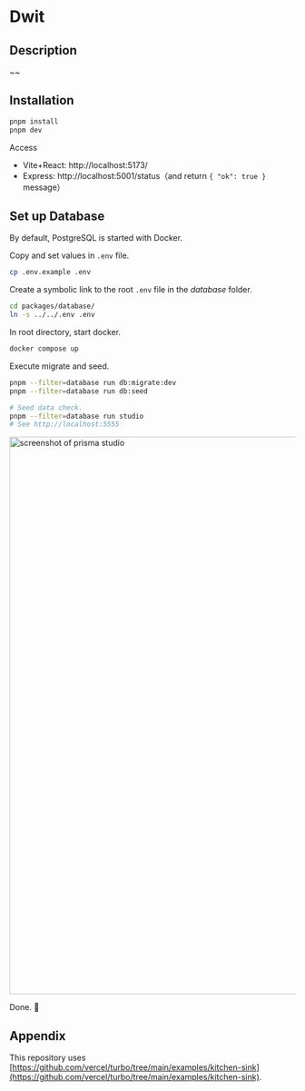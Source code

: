 # Dwit

## Description

~~

## Installation

```bash
pnpm install
pnpm dev
```

Access

- Vite+React: http://localhost:5173/
- Express: http://localhost:5001/status（and return `{ "ok": true }` message）

## Set up Database

By default, PostgreSQL is started with Docker.

Copy and set values in `.env` file.

```bash
cp .env.example .env
```

Create a symbolic link to the root `.env` file in the *database* folder.

```bash
cd packages/database/
ln -s ../../.env .env
```

In root directory, start docker.

```bash
docker compose up
```

Execute migrate and seed.

```bash
pnpm --filter=database run db:migrate:dev
pnpm --filter=database run db:seed

# Seed data check.
pnpm --filter=database run studio
# See http://localhost:5555
```

<img width="982" alt="screenshot of prisma studio" src="https://github.com/kngy0306/dwit/assets/57553474/1b86fc38-4790-456f-b5da-aef3fe577885">

Done. 🎉

## Appendix

This repository uses [https://github.com/vercel/turbo/tree/main/examples/kitchen-sink](https://github.com/vercel/turbo/tree/main/examples/kitchen-sink).
